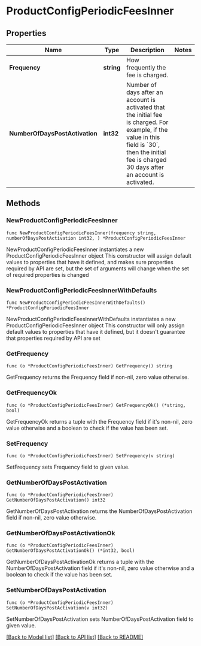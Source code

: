 # ProductConfigPeriodicFeesInner

## Properties

Name | Type | Description | Notes
------------ | ------------- | ------------- | -------------
**Frequency** | **string** | How frequently the fee is charged. | 
**NumberOfDaysPostActivation** | **int32** | Number of days after an account is activated that the initial fee is charged. For example, if the value in this field is &#x60;30&#x60;, then the initial fee is charged 30 days after an account is activated. | 

## Methods

### NewProductConfigPeriodicFeesInner

`func NewProductConfigPeriodicFeesInner(frequency string, numberOfDaysPostActivation int32, ) *ProductConfigPeriodicFeesInner`

NewProductConfigPeriodicFeesInner instantiates a new ProductConfigPeriodicFeesInner object
This constructor will assign default values to properties that have it defined,
and makes sure properties required by API are set, but the set of arguments
will change when the set of required properties is changed

### NewProductConfigPeriodicFeesInnerWithDefaults

`func NewProductConfigPeriodicFeesInnerWithDefaults() *ProductConfigPeriodicFeesInner`

NewProductConfigPeriodicFeesInnerWithDefaults instantiates a new ProductConfigPeriodicFeesInner object
This constructor will only assign default values to properties that have it defined,
but it doesn't guarantee that properties required by API are set

### GetFrequency

`func (o *ProductConfigPeriodicFeesInner) GetFrequency() string`

GetFrequency returns the Frequency field if non-nil, zero value otherwise.

### GetFrequencyOk

`func (o *ProductConfigPeriodicFeesInner) GetFrequencyOk() (*string, bool)`

GetFrequencyOk returns a tuple with the Frequency field if it's non-nil, zero value otherwise
and a boolean to check if the value has been set.

### SetFrequency

`func (o *ProductConfigPeriodicFeesInner) SetFrequency(v string)`

SetFrequency sets Frequency field to given value.


### GetNumberOfDaysPostActivation

`func (o *ProductConfigPeriodicFeesInner) GetNumberOfDaysPostActivation() int32`

GetNumberOfDaysPostActivation returns the NumberOfDaysPostActivation field if non-nil, zero value otherwise.

### GetNumberOfDaysPostActivationOk

`func (o *ProductConfigPeriodicFeesInner) GetNumberOfDaysPostActivationOk() (*int32, bool)`

GetNumberOfDaysPostActivationOk returns a tuple with the NumberOfDaysPostActivation field if it's non-nil, zero value otherwise
and a boolean to check if the value has been set.

### SetNumberOfDaysPostActivation

`func (o *ProductConfigPeriodicFeesInner) SetNumberOfDaysPostActivation(v int32)`

SetNumberOfDaysPostActivation sets NumberOfDaysPostActivation field to given value.



[[Back to Model list]](../README.md#documentation-for-models) [[Back to API list]](../README.md#documentation-for-api-endpoints) [[Back to README]](../README.md)


